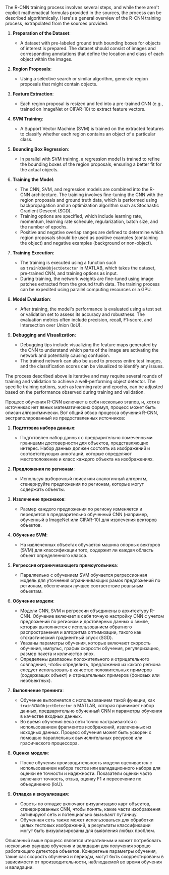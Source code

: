 The R-CNN training process involves several steps, and while there aren't explicit mathematical formulas provided in the sources, the process can be described algorithmically. Here's a general overview of the R-CNN training process, extrapolated from the sources provided:

1. **Preparation of the Dataset**:
    - A dataset with pre-labeled ground truth bounding boxes for objects of interest is prepared. The dataset should consist of images and corresponding annotations that define the location and class of each object within the images.

2. **Region Proposals**:
    - Using a selective search or similar algorithm, generate region proposals that might contain objects.

3. **Feature Extraction**:
    - Each region proposal is resized and fed into a pre-trained CNN (e.g., trained on ImageNet or CIFAR-10) to extract feature vectors.

4. **SVM Training**:
    - A Support Vector Machine (SVM) is trained on the extracted features to classify whether each region contains an object of a particular class.

5. **Bounding Box Regression**:
    - In parallel with SVM training, a regression model is trained to refine the bounding boxes of the region proposals, ensuring a better fit for the actual objects.

6. **Training the Model**:
    - The CNN, SVM, and regression models are combined into the R-CNN architecture. The training involves fine-tuning the CNN with the region proposals and ground truth data, which is performed using backpropagation and an optimization algorithm such as Stochastic Gradient Descent (SGD).
    - Training options are specified, which include learning rate, momentum, learning rate schedule, regularization, batch size, and the number of epochs.
    - Positive and negative overlap ranges are defined to determine which region proposals should be used as positive examples (containing the object) and negative examples (background or non-object).

7. **Training Execution**:
    - The training is executed using a function such as `trainRCNNObjectDetector` in MATLAB, which takes the dataset, pre-trained CNN, and training options as input.
    - During training, the network weights are fine-tuned using image patches extracted from the ground truth data. The training process can be expedited using parallel computing resources or a GPU.

8. **Model Evaluation**:
    - After training, the model's performance is evaluated using a test set or validation set to assess its accuracy and robustness. The evaluation metrics often include precision, recall, F1-score, and Intersection over Union (IoU).

9. **Debugging and Visualization**:
    - Debugging tips include visualizing the feature maps generated by the CNN to understand which parts of the image are activating the network and potentially causing confusion.
    - The trained network can also be used to process entire test images, and the classification scores can be visualized to identify any issues.

The process described above is iterative and may require several rounds of training and validation to achieve a well-performing object detector. The specific training options, such as learning rate and epochs, can be adjusted based on the performance observed during training and validation.




Процесс обучения R-CNN включает в себя несколько этапов, и, хотя в источниках нет явных математических формул, процесс может быть описан алгоритмически. Вот общий обзор процесса обучения R-CNN, экстраполированный из предоставленных источников:

1. **Подготовка набора данных**:
    - Подготовлен набор данных с предварительно помеченными границами достоверности для объектов, представляющих интерес. Набор данных должен состоять из изображений и соответствующих аннотаций, которые определяют местоположение и класс каждого объекта на изображениях.

2. **Предложения по регионам**:
    - Используя выборочный поиск или аналогичный алгоритм, сгенерируйте предложения по регионам, которые могут содержать объекты.

3. **Извлечение признаков**:
    - Размер каждого предложения по региону изменяется и передается в предварительно обученный CNN (например, обученный в ImageNet или CIFAR-10) для извлечения векторов объектов.

4. **Обучение SVM**:
    - На извлеченных объектах обучается машина опорных векторов (SVM) для классификации того, содержит ли каждая область объект определенного класса.

5. **Регрессия ограничивающего прямоугольника**:
    - Параллельно с обучением SVM обучается регрессионная модель для уточнения ограничивающих рамок предложений по регионам, обеспечивая лучшее соответствие реальным объектам.

6. **Обучение модели**:
    - Модели CNN, SVM и регрессии объединены в архитектуру R-CNN. Обучение включает в себя точную настройку CNN с учетом предложений по регионам и достоверных данных о земле, которая выполняется с использованием обратного распространения и алгоритма оптимизации, такого как стохастический градиентный спуск (SGD).
    - Указаны параметры обучения, которые включают скорость обучения, импульс, график скорости обучения, регуляризацию, размер пакета и количество эпох.
    - Определены диапазоны положительного и отрицательного совпадения, чтобы определить, предложения из какого региона следует использовать в качестве положительных примеров (содержащих объект) и отрицательных примеров (фоновых или необъектных).

7. **Выполнение тренинга**:
    - Обучение выполняется с использованием такой функции, как `trainRCNNObjectDetector` в MATLAB, которая принимает набор данных, предварительно обученный CNN и параметры обучения в качестве входных данных.
    - Во время обучения веса сети точно настраиваются с использованием фрагментов изображений, извлеченных из исходных данных. Процесс обучения может быть ускорен с помощью параллельных вычислительных ресурсов или графического процессора.

8. **Оценка модели**:
    - После обучения производительность модели оценивается с использованием набора тестов или валидационного набора для оценки ее точности и надежности. Показатели оценки часто включают точность, отзыв, оценку F1 и пересечение по объединению (IoU).

9. **Отладка и визуализация**:
    - Советы по отладке включают визуализацию карт объектов, сгенерированных CNN, чтобы понять, какие части изображения активируют сеть и потенциально вызывают путаницу.
    - Обученная сеть также может использоваться для обработки целых тестовых изображений, а результаты классификации могут быть визуализированы для выявления любых проблем.

Описанный выше процесс является итеративным и может потребовать нескольких раундов обучения и валидации для получения хорошо работающего детектора объектов. Конкретные параметры обучения, такие как скорость обучения и периоды, могут быть скорректированы в зависимости от производительности, наблюдаемой во время обучения и валидации.